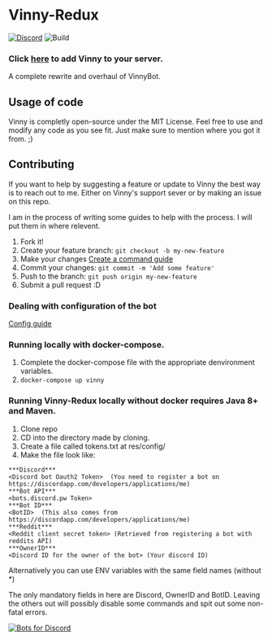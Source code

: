 # Vinny-Redux
[![Discord](https://img.shields.io/badge/Discord-Support-blue.svg)](https://discord.gg/XMwyzxZ)
![Build](https://travis-ci.org/JessWalters/Vinny-Redux.svg?branch=master)

### Click [here](https://discordapp.com/oauth2/authorize?client_id=276855867796881408&scope=bot&permissions=523365751) to add Vinny to your server.  
  
A complete rewrite and overhaul of VinnyBot.

## Usage of code
Vinny is completly open-source under the MIT License. Feel free to use and modify any code as you see fit. Just make sure to mention where you got it from. ;)

## Contributing
If you want to help by suggesting a feature or update to Vinny the best way is to reach out to me. Either on Vinny's support sever or by making an issue on this repo.

I am in the process of writing some guides to help with the process. I will put them in where relevent.

1. Fork it!
2. Create your feature branch: `git checkout -b my-new-feature`
3. Make your changes [Create a command guide](docs/Creating_A_Command.md)
4. Commit your changes: `git commit -m 'Add some feature'`
5. Push to the branch: `git push origin my-new-feature`
6. Submit a pull request :D

### Dealing with configuration of the bot
[Config guide](docs/configs.md)

### Running locally with docker-compose.
1. Complete the docker-compose file with the appropriate denvironment variables. 
2. `docker-compose up vinny`

### Running Vinny-Redux locally without docker requires Java 8+ and Maven.
1. Clone repo
2. CD into the directory made by cloning. 
3. Create a file called tokens.txt at res/config/ 
4. Make the file look like:
```
***Discord***   
<Discord bot Oauth2 Token>  (You need to register a bot on https://discordapp.com/developers/applications/me)  
***Bot API***  
<bots.discord.pw Token>   
***Bot ID***  
<BotID>  (This also comes from https://discordapp.com/developers/applications/me)  
***Reddit***  
<Reddit client secret token> (Retrieved from registering a bot with reddits API)  
***OwnerID***  
<Discord ID for the owner of the bot> (Your discord ID)
```
Alternatively you can use ENV variables with the same field names (without *)

The only mandatory fields in here are Discord, OwnerID and BotID. Leaving the others out will possibly disable some commands and spit out some non-fatal errors.  
  
  
[![Bots for Discord](https://botsfordiscord.com/api/bot/276855867796881408/widget)](https://botsfordiscord.com/bots/276855867796881408)
